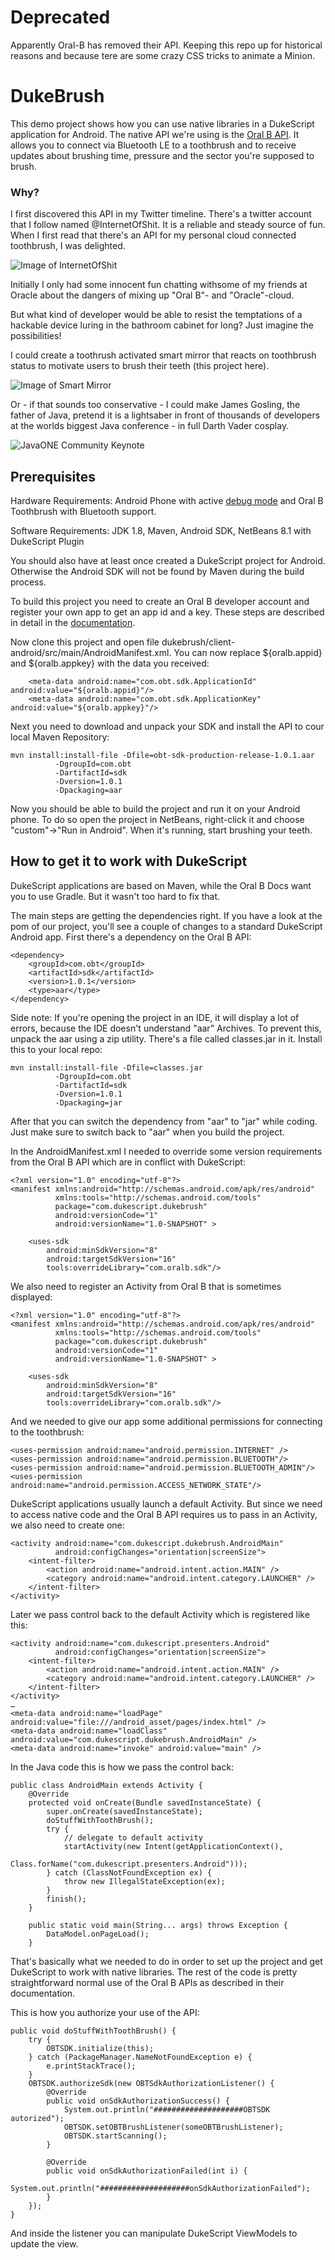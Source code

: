 # Deprecated

Apparently Oral-B has removed their API. Keeping this repo up for historical reasons and because tere are some crazy CSS tricks to animate a Minion. 



# DukeBrush

This demo project shows how you can use native libraries in a DukeScript application for Android.
The native API we're using is the [Oral B API](https://developer.oralb.com/). It allows
you to connect via Bluetooth LE to a toothbrush and to receive updates about brushing time, pressure
and the sector you're supposed to brush.

### Why?

I first discovered this API in my Twitter timeline. There's a twitter account that I follow
named @InternetOfShit. It is a reliable and steady source of fun. When I first 
read that there's an API for my personal cloud connected toothbrush, I was delighted.

![Image of InternetOfShit](./ios.png)

Initially
 I only had some innocent fun chatting withsome of my friends at Oracle about
 the dangers of mixing up "Oral B"- and "Oracle"-cloud. 

But what kind of developer would be able to resist the temptations of a hackable
 device luring in the bathroom cabinet for long? Just imagine the possibilities! 

I could 
create a toothrush activated smart mirror that reacts on toothbrush status to motivate users 
to brush their teeth (this project here). 

![Image of Smart Mirror](./toothbrush.png)

Or - if that sounds too conservative - I could make James Gosling, the father of Java, 
 pretend it is a lightsaber in front of thousands of developers
 at the worlds biggest Java conference - in full Darth Vader cosplay.

![JavaONE Community Keynote](./javaone.jpg)

## Prerequisites

Hardware Requirements: Android Phone with active [debug mode]() and Oral B Toothbrush with Bluetooth support.

Software Requirements: JDK 1.8, Maven, Android SDK, NetBeans 8.1 with DukeScript Plugin

You should also have at least once created a DukeScript project for Android. 
Otherwise the Android SDK will not be found by Maven during the build process.

To build this project you need to create an Oral B developer account and
register your own app to get an app id and a key. These steps are described in detail in the [documentation](https://developer.oralb.com/documentation).

Now clone this project and open file dukebrush/client-android/src/main/AndroidManifest.xml.
You can now replace ${oralb.appid} and ${oralb.appkey} with the data you received:

        <meta-data android:name="com.obt.sdk.ApplicationId" android:value="${oralb.appid}"/> 
        <meta-data android:name="com.obt.sdk.ApplicationKey" android:value="${oralb.appkey}"/>

Next you need to download and unpack your SDK and install the API to cour local Maven Repository:

    mvn install:install-file -Dfile=obt-sdk-production-release-1.0.1.aar  
              -DgroupId=com.obt
              -DartifactId=sdk 
              -Dversion=1.0.1 
              -Dpackaging=aar

Now you should be able to build the project and run it on your Android phone. To do so
open the project in NetBeans, right-click it and choose "custom"->"Run in Android".
When it's running, start brushing your teeth. 

## How to get it to work with DukeScript

DukeScript applications are based on Maven, while the Oral B Docs want you to use
 Gradle. But it wasn't too hard to fix that.

The main steps are getting the dependencies right. If you have a look at the 
pom of our project, you'll see a couple of changes to a standard DukeScript Android app.
First there's a dependency on the Oral B API:


    <dependency>
        <groupId>com.obt</groupId>
        <artifactId>sdk</artifactId>
        <version>1.0.1</version>
        <type>aar</type>
    </dependency>

Side note: If you're opening the project in an IDE, it will display a lot of errors, because the IDE doesn't
understand "aar" Archives. To prevent this, unpack the aar using a zip utility. There's a
file called classes.jar in it. Install this to your local repo: 

    mvn install:install-file -Dfile=classes.jar  
              -DgroupId=com.obt
              -DartifactId=sdk 
              -Dversion=1.0.1 
              -Dpackaging=jar

After that you can switch the dependency from "aar" to "jar" while coding. Just 
make sure to switch back to "aar" when you build the project.
 
In the AndroidManifest.xml I needed to override some version requirements from the Oral B 
API which are in conflict with DukeScript:

    <?xml version="1.0" encoding="utf-8"?>
    <manifest xmlns:android="http://schemas.android.com/apk/res/android"
              xmlns:tools="http://schemas.android.com/tools"
              package="com.dukescript.dukebrush"
              android:versionCode="1"
              android:versionName="1.0-SNAPSHOT" >
    
        <uses-sdk
            android:minSdkVersion="8"
            android:targetSdkVersion="16" 
            tools:overrideLibrary="com.oralb.sdk"/>  

We also need to register an Activity from Oral B that is sometimes displayed:

    <?xml version="1.0" encoding="utf-8"?>
    <manifest xmlns:android="http://schemas.android.com/apk/res/android"
              xmlns:tools="http://schemas.android.com/tools"
              package="com.dukescript.dukebrush"
              android:versionCode="1"
              android:versionName="1.0-SNAPSHOT" >
    
        <uses-sdk
            android:minSdkVersion="8"
            android:targetSdkVersion="16" 
            tools:overrideLibrary="com.oralb.sdk"/>  

And we needed to give our app some additional permissions for connecting to the toothbrush:

    <uses-permission android:name="android.permission.INTERNET" />
    <uses-permission android:name="android.permission.BLUETOOTH"/>
    <uses-permission android:name="android.permission.BLUETOOTH_ADMIN"/>
    <uses-permission android:name="android.permission.ACCESS_NETWORK_STATE"/>

DukeScript applications usually launch a default Activity. But since we need to access
native code and the Oral B API requires us to pass in an Activity, we also need to create 
one:

    <activity android:name="com.dukescript.dukebrush.AndroidMain"
              android:configChanges="orientation|screenSize">
        <intent-filter>
            <action android:name="android.intent.action.MAIN" />
            <category android:name="android.intent.category.LAUNCHER" />
        </intent-filter>
    </activity>

Later we pass control back to the default Activity which is registered like this:

    <activity android:name="com.dukescript.presenters.Android" 
              android:configChanges="orientation|screenSize">
        <intent-filter>
            <action android:name="android.intent.action.MAIN" />
            <category android:name="android.intent.category.LAUNCHER" />
        </intent-filter>
    </activity>
    …
    <meta-data android:name="loadPage" 
    android:value="file:///android_asset/pages/index.html" />
    <meta-data android:name="loadClass" 
    android:value="com.dukescript.dukebrush.AndroidMain" />
    <meta-data android:name="invoke" android:value="main" />

In the Java code this is how we pass the control back:

    public class AndroidMain extends Activity {
        @Override
        protected void onCreate(Bundle savedInstanceState) {
            super.onCreate(savedInstanceState);
            doStuffWithToothBrush();
            try {
                // delegate to default activity
                startActivity(new Intent(getApplicationContext(), 
                                      Class.forName("com.dukescript.presenters.Android")));
            } catch (ClassNotFoundException ex) {
                throw new IllegalStateException(ex);
            }
            finish();
        }
    
        public static void main(String... args) throws Exception {
            DataModel.onPageLoad();
        }

That's basically what we needed to do in order to set up the project and get DukeScript
to work with native libraries. The rest of the code is pretty straightforward normal use of
the Oral B APIs as described in their documentation.

This is how you authorize your use of the API:

    public void doStuffWithToothBrush() {
        try {
            OBTSDK.initialize(this);
        } catch (PackageManager.NameNotFoundException e) {
            e.printStackTrace();
        }
        OBTSDK.authorizeSdk(new OBTSdkAuthorizationListener() {
            @Override
            public void onSdkAuthorizationSuccess() {
                System.out.println("####################OBTSDK autorized");
                OBTSDK.setOBTBrushListener(someOBTBrushListener);
                OBTSDK.startScanning();
            }
    
            @Override
            public void onSdkAuthorizationFailed(int i) {
                System.out.println("####################onSdkAuthorizationFailed");
            }
        });
    }

And inside the listener you can manipulate DukeScript ViewModels to update the view.

